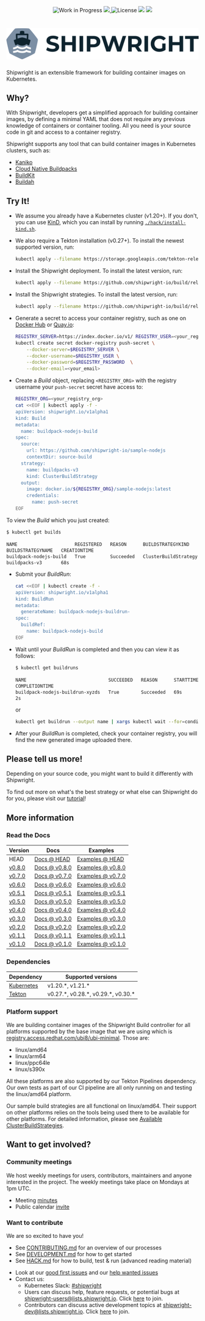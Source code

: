 <!--
Copyright The Shipwright Contributors

SPDX-License-Identifier: Apache-2.0
-->

<p align="center">
    <img alt="Work in Progress" src="https://img.shields.io/badge/Status-Work%20in%20Progress-informational">
    <a alt="GoReport" href="https://goreportcard.com/report/github.com/shipwright-io/build">
        <img src="https://goreportcard.com/badge/github.com/shipwright-io/build">
    </a>
    <img alt="License" src="https://img.shields.io/github/license/shipwright-io/build">
    <a href="https://pkg.go.dev/mod/github.com/shipwright-io/build"> <img src="https://img.shields.io/badge/go.dev-reference-007d9c?logo=go&logoColor=white"></a>
    <a href="https://bestpractices.coreinfrastructure.org/projects/5315"><img src="https://bestpractices.coreinfrastructure.org/projects/5315/badge"></a>
</p>

# ![shipwright-logo](./.docs/shipwright-logo-lightbg-512.png)

Shipwright is an extensible framework for building container images on Kubernetes.

## Why?

With Shipwright, developers get a simplified approach for building container images, by defining a minimal YAML that does not require
any previous knowledge of containers or container tooling. All you need is your source code in git and access to a container registry.

Shipwright supports any tool that can build container images in Kubernetes clusters, such as:

- [Kaniko](https://github.com/GoogleContainerTools/kaniko)
- [Cloud Native Buildpacks](https://buildpacks.io/)
- [BuildKit](https://github.com/moby/buildkit)
- [Buildah](https://buildah.io/)

## Try It!

* We assume you already have a Kubernetes cluster (v1.20+). If you don't, you can use [KinD](https://kind.sigs.k8s.io), which you can install by running [`./hack/install-kind.sh`](./hack/install-kind.sh).

* We also require a Tekton installation (v0.27+). To install the newest supported version, run:

  ```bash
  kubectl apply --filename https://storage.googleapis.com/tekton-releases/pipeline/previous/v0.30.0/release.yaml
  ```

* Install the Shipwright deployment. To install the latest version, run:

  ```bash
  kubectl apply --filename https://github.com/shipwright-io/build/releases/download/v0.8.0/release.yaml
  ```

* Install the Shipwright strategies. To install the latest version, run:

  ```bash
  kubectl apply --filename https://github.com/shipwright-io/build/releases/download/v0.8.0/sample-strategies.yaml
  ```

* Generate a secret to access your container registry, such as one on [Docker Hub](https://hub.docker.com/) or [Quay.io](https://quay.io/):

  ```bash
  REGISTRY_SERVER=https://index.docker.io/v1/ REGISTRY_USER=<your_registry_user> REGISTRY_PASSWORD=<your_registry_password>
  kubectl create secret docker-registry push-secret \
      --docker-server=$REGISTRY_SERVER \
      --docker-username=$REGISTRY_USER \
      --docker-password=$REGISTRY_PASSWORD  \
      --docker-email=<your_email>
  ```

* Create a *Build* object, replacing `<REGISTRY_ORG>` with the registry username your `push-secret` secret have access to:

  ```bash
  REGISTRY_ORG=<your_registry_org>
  cat <<EOF | kubectl apply -f -
  apiVersion: shipwright.io/v1alpha1
  kind: Build
  metadata:
    name: buildpack-nodejs-build
  spec:
    source:
      url: https://github.com/shipwright-io/sample-nodejs
      contextDir: source-build
    strategy:
      name: buildpacks-v3
      kind: ClusterBuildStrategy
    output:
      image: docker.io/${REGISTRY_ORG}/sample-nodejs:latest
      credentials:
        name: push-secret
  EOF
  ```

To view the *Build* which you just created:

  ```
 $ kubectl get builds
 
  NAME                     REGISTERED   REASON      BUILDSTRATEGYKIND      BUILDSTRATEGYNAME   CREATIONTIME
  buildpack-nodejs-build   True         Succeeded   ClusterBuildStrategy   buildpacks-v3       68s
  ```  
* Submit your *BuildRun*:

  ```bash
  cat <<EOF | kubectl create -f -
  apiVersion: shipwright.io/v1alpha1
  kind: BuildRun
  metadata:
    generateName: buildpack-nodejs-buildrun-
  spec:
    buildRef:
      name: buildpack-nodejs-build
  EOF
  ```

* Wait until your *BuildRun* is completed and then you can view it as follows:

  ```
  $ kubectl get buildruns
  
  NAME                              SUCCEEDED   REASON      STARTTIME   COMPLETIONTIME
  buildpack-nodejs-buildrun-xyzds   True        Succeeded   69s         2s
  ```

  or

  ```bash
  kubectl get buildrun --output name | xargs kubectl wait --for=condition=Succeeded --timeout=180s
  ```

* After your *BuildRun* is completed, check your container registry, you will find the new generated image uploaded there.

## Please tell us more!

Depending on your source code, you might want to build it differently with Shipwright.

To find out more on what's the best strategy or what else can Shipwright do for you, please visit our [tutorial](./docs/tutorials/README.md)!

## More information

### Read the Docs

| Version | Docs                           | Examples                    |
| ------- | ------------------------------ | --------------------------- |
| HEAD    | [Docs @ HEAD](docs/README.md) | [Examples @ HEAD](samples) |
| [v0.8.0](https://github.com/shipwright-io/build/releases/tag/v0.8.0)    | [Docs @ v0.8.0](https://github.com/shipwright-io/build/tree/v0.8.0/docs) | [Examples @ v0.8.0](https://github.com/shipwright-io/build/tree/v0.8.0/samples) |
| [v0.7.0](https://github.com/shipwright-io/build/releases/tag/v0.7.0)    | [Docs @ v0.7.0](https://github.com/shipwright-io/build/tree/v0.7.0/docs) | [Examples @ v0.7.0](https://github.com/shipwright-io/build/tree/v0.7.0/samples) |
| [v0.6.0](https://github.com/shipwright-io/build/releases/tag/v0.6.0)    | [Docs @ v0.6.0](https://github.com/shipwright-io/build/tree/v0.6.0/docs) | [Examples @ v0.6.0](https://github.com/shipwright-io/build/tree/v0.6.0/samples) |
| [v0.5.1](https://github.com/shipwright-io/build/releases/tag/v0.5.1)    | [Docs @ v0.5.1](https://github.com/shipwright-io/build/tree/v0.5.1/docs) | [Examples @ v0.5.1](https://github.com/shipwright-io/build/tree/v0.5.1/samples) |
| [v0.5.0](https://github.com/shipwright-io/build/releases/tag/v0.5.0)    | [Docs @ v0.5.0](https://github.com/shipwright-io/build/tree/v0.5.0/docs) | [Examples @ v0.5.0](https://github.com/shipwright-io/build/tree/v0.5.0/samples) |
| [v0.4.0](https://github.com/shipwright-io/build/releases/tag/v0.4.0)    | [Docs @ v0.4.0](https://github.com/shipwright-io/build/tree/v0.4.0/docs) | [Examples @ v0.4.0](https://github.com/shipwright-io/build/tree/v0.4.0/samples) |
| [v0.3.0](https://github.com/shipwright-io/build/releases/tag/v0.3.0)    | [Docs @ v0.3.0](https://github.com/shipwright-io/build/tree/v0.3.0/docs) | [Examples @ v0.3.0](https://github.com/shipwright-io/build/tree/v0.3.0/samples) |
| [v0.2.0](https://github.com/shipwright-io/build/releases/tag/v0.2.0)    | [Docs @ v0.2.0](https://github.com/shipwright-io/build/tree/v0.2.0/docs) | [Examples @ v0.2.0](https://github.com/shipwright-io/build/tree/v0.2.0/samples) |
| [v0.1.1](https://github.com/shipwright-io/build/releases/tag/v0.1.1)    | [Docs @ v0.1.1](https://github.com/shipwright-io/build/tree/v0.1.1/docs) | [Examples @ v0.1.1](https://github.com/shipwright-io/build/tree/v0.1.1/samples) |
| [v0.1.0](https://github.com/shipwright-io/build/releases/tag/v0.1.0)    | [Docs @ v0.1.0](https://github.com/shipwright-io/build/tree/v0.1.0/docs) | [Examples @ v0.1.0](https://github.com/shipwright-io/build/tree/v0.1.0/samples) |

### Dependencies

| Dependency                           | Supported versions           |
| -------------------------------------| ---------------------------- |
| [Kubernetes](https://kubernetes.io/) | v1.20.\*, v1.21.\* |
| [Tekton](https://tekton.dev)         | v0.27.\*, v0.28.\*, v0.29.\*, v0.30.\* |

### Platform support

We are building container images of the Shipwright Build controller for all platforms supported by the base image that we are using which is [registry.access.redhat.com/ubi8/ubi-minimal](https://catalog.redhat.com/software/containers/ubi8/ubi-minimal/5c359a62bed8bd75a2c3fba8). Those are:

- linux/amd64
- linux/arm64
- linux/ppc64le
- linux/s390x

All these platforms are also supported by our Tekton Pipelines dependency. Our own tests as part of our CI pipeline are all only running on and testing the linux/amd64 platform.

Our sample build strategies are all functional on linux/amd64. Their support on other platforms relies on the tools being used there to be available for other platforms. For detailed information, please see [Available ClusterBuildStrategies](docs/buildstrategies.md#available-clusterbuildstrategies).

## Want to get involved?

### Community meetings

We host weekly meetings for users, contributors, maintainers and anyone interested in the project. The weekly meetings take place on Mondays at 1pm UTC.

* Meeting [minutes](https://github.com/shipwright-io/community/issues?q=is%3Aopen+is%3Aissue+label%3Acommunity+label%3Ameeting)
* Public calendar [invite](https://calendar.google.com/calendar/u/1?cid=Y19iMWVndjc3anUyczJkbWNkM2R1ZnAxazhuNEBncm91cC5jYWxlbmRhci5nb29nbGUuY29t)

### Want to contribute

We are so excited to have you!

* See [CONTRIBUTING.md](CONTRIBUTING.md) for an overview of our processes
* See [DEVELOPMENT.md](DEVELOPMENT.md) for how to get started
* See [HACK.md](HACK.md) for how to build, test & run
  (advanced reading material)
- Look at our
  [good first issues](https://github.com/shipwright-io/build/issues?q=is%3Aissue+is%3Aopen+label%3A%22good+first+issue%22)
  and our
  [help wanted issues](https://github.com/shipwright-io/build/issues?q=is%3Aissue+is%3Aopen+label%3A%22help+wanted%22)
- Contact us:
  - Kubernetes Slack: [#shipwright](https://kubernetes.slack.com/messages/shipwright)
  - Users can discuss help, feature requests, or potential bugs at [shipwright-users@lists.shipwright.io](https://lists.shipwright.io/archives/list/shipwright-users@lists.shipwright.io/).
  Click [here](https://lists.shipwright.io/admin/lists/shipwright-users.lists.shipwright.io/) to join.
  - Contributors can discuss active development topics at [shipwright-dev@lists.shipwright.io](https://lists.shipwright.io/archives/list/shipwright-dev@lists.shipwright.io/).
  Click [here](https://lists.shipwright.io/admin/lists/shipwright-dev.lists.shipwright.io/) to join.
